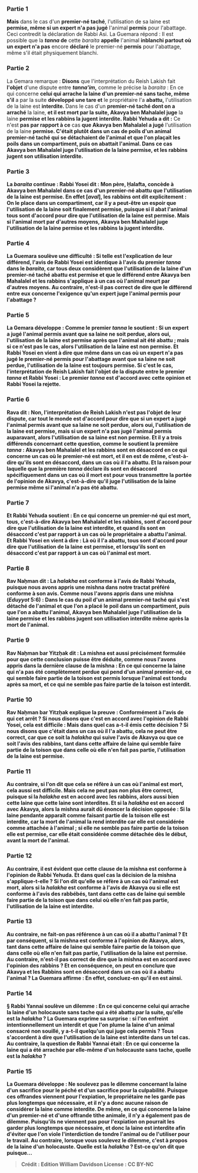 
### Partie 1
<b>Mais</b> dans le cas d'un <b>premier-né taché</b>, l'utilisation de sa laine est <b>permise, même si un expert n'a pas jugé</b> l'animal <b>permis</b> pour l'abattage. Ceci contredit la déclaration de Rabbi Asi. La Guemara répond : Il est possible que la <b><i>tanna</i> de</b> cette <i>baraita</i> <b>appelle</b> l'animal <b>inblanchi partout où un expert n'a pas</b> encore <b>déclaré</b> le premier-né <b>permis</b> pour l'abattage, même s'il était physiquement blanchi.

### Partie 2
La Gemara remarque : <b>Disons</b> que l'interprétation du Reish Lakish fait <b>l'objet</b> d'une dispute entre <b><i>tanna'im</i>,</b> comme le précise la <i>baraita</i> : En ce qui concerne <b>celui qui arrache la laine d'un premier-né sans tache, même s'il</b> a par la suite <b>développé une tare et</b> le propriétaire l'a <b>abattu,</b> l'utilisation de la laine est <b>interdite. </b> Dans le cas d'un <b>premier-né taché dont on a arraché</b> la laine, <b>et il est mort par la suite, Akavya ben Mahalalel juge</b> la laine <b>permise et les rabbins la jugent</b> <b>interdite. Rabbi Yehuda a dit :</b> Ce n'est <b>pas par rapport à ce</b> cas <b>que Akavya ben Mahalalel a jugé</b> l'utilisation de la laine <b>permise. C'était plutôt dans un cas <b>de poils d'un animal premier-né taché</b> <b>qui se détachaient</b> de l'animal <b>et que l'on plaçait</b> les poils <b>dans un compartiment, puis on abattait</b> l'animal. <b>Dans ce cas</b> <b>Akavya ben Mahalalel juge</b> l'utilisation de la laine <b>permise, et les rabbins jugent</b> son utilisation <b>interdite.</b>

### Partie 3
La <i>baraita</i> continue : <b>Rabbi Yosei dit :</b> Mon <b>père, Ḥalafta, concède</b> à Akavya ben Mahalalel <b>dans ce</b> cas d'un premier-né abattu <b>que</b> l'utilisation de la laine <b>est permise. En effet [<i>aval</i>], les rabbins ont dit explicitement : On le place dans un compartiment,</b> car <b>il y a peut-être un espoir</b> que l'utilisation de la laine soit finalement permise, puisque si <b>il abat</b> l'animal <b>tous sont d'accord</b> pour dire que l'utilisation de la laine est <b>permise. </b> Mais si l'animal <b>mort</b> par d'autres moyens, <b>Akavya ben Mahalalel juge</b> l'utilisation de la laine <b>permise et les rabbins la jugent</b> <b>interdite.</b>

### Partie 4
La Guemara soulève une difficulté : Si telle est l'explication de leur différend, l'avis de <b>Rabbi Yosei est</b> identique à l'avis du <b>premier <i>tanna</i></b> dans le <i>baraita</i>, car tous deux considèrent que l'utilisation de la laine d'un premier-né taché abattu est permise et que le différend entre Akavya ben Mahalalel et les rabbins s'applique à un cas où l'animal meurt par d'autres moyens. <b>Au contraire, n'est-il pas</b> correct de dire que le différend <b>entre eux</b> concerne l'exigence qu'un <b>expert juge</b> l'animal <b>permis</b> pour l'abattage ?

### Partie 5
La Gemara développe : <b>Comme le premier <i>tanna</i> le soutient :</b> Si <b>un expert a jugé</b> l'animal <b>permis</b> avant que sa laine ne soit perdue, alors <b>oui,</b> l'utilisation de la laine est permise après que l'animal ait été abattu ; <b>mais si ce n'est pas le cas,</b> alors l'utilisation de la laine est <b>non</b> permise. <b>Et Rabbi Yosei en vient à dire</b> que <b>même</b> dans un cas <b>où un expert n'a pas jugé</b> le premier-né <b>permis</b> pour l'abattage avant que sa laine ne soit perdue, l'utilisation de la laine est toujours permise. Si c'est le cas, l'interprétation de Reish Lakish fait l'objet de la dispute entre le premier <i>tanna</i> et Rabbi Yosei : Le premier <i>tanna</i> est d'accord avec cette opinion et Rabbi Yosei la rejette.

### Partie 6
<b>Rava dit : Non,</b> l'interprétation de Reish Lakish n'est pas l'objet de leur dispute, <b>car tout le monde est d'accord pour dire que si un expert a jugé</b> l'animal <b>permis</b> avant que sa laine ne soit perdue, alors <b>oui,</b> l'utilisation de la laine est permise, mais <b>si</b> un expert <b>n'a pas jugé</b> l'animal <b>permis</b> auparavant, alors l'utilisation de sa laine est <b>non</b> permise. <b>Et il y a trois différends concernant</b> cette <b>question, comme le soutient la première <i>tanna</i> : </b> Akavya ben Mahalalel et les rabbins <b>sont en désaccord</b> en ce qui concerne un cas où le premier-né <b>est mort, et il en est de même,</b> c'est-à-dire qu'ils sont en désaccord, dans un cas où <b>il l'a abattu. Et</b> la raison pour laquelle <b>que</b> la première <i>tanna</i> déclare <b>ils sont en désaccord</b> spécifiquement dans un cas où il <b>mort</b> est <b>pour vous transmettre la portée</b> de l'opinion <b>de Akavya,</b> c'est-à-dire qu'il juge l'utilisation de la laine permise même si l'animal n'a pas été abattu.

### Partie 7
<b>Et Rabbi Yehuda soutient :</b> En ce qui concerne un premier-né qui <b>est mort, tous,</b> c'est-à-dire Akavya ben Mahalalel et les rabbins, <b>sont d'accord</b> pour dire que l'utilisation de la laine est <b>interdite,</b> et <b>quand ils sont en désaccord</b> c'est par rapport à un cas où le propriétaire <b>a abattu</b> l'animal. <b>Et Rabbi Yosei en vient à dire : Là où il l'a abattu, tous sont d'accord</b> pour dire que l'utilisation de la laine est <b>permise,</b> et <b>lorsqu'ils sont en désaccord</b> c'est par rapport à un cas où l'animal <b>est mort.</b>

### Partie 8
<b>Rav Naḥman dit :</b> La <b><i>halakha</i></b> est <b>conforme</b> à l'avis de <b>Rabbi Yehuda, puisque nous avons appris</b> une mishna <b>dans notre tractat préféré</b> <b>conforme à son</b> avis. <b>Comme nous l'avons appris</b> dans une mishna (<i>Eduyyot</i> 5:6) : Dans le cas du <b>poil d'un animal premier-né taché</b> <b>qui s'est détaché</b> de l'animal <b>et que l'on a placé</b> le poil <b>dans un compartiment, puis que l'on a abattu</b> l'animal, <b>Akavya ben Mahalalel juge</b> l'utilisation de la laine <b>permise et les rabbins jugent</b> son utilisation <b>interdite</b> même après la mort de l'animal.

### Partie 9
<b>Rav Naḥman bar Yitzḥak dit : La mishna est aussi précisément</b> formulée pour que cette conclusion puisse être déduite, <b>comme nous l'avons appris</b> dans la dernière clause de la mishna : En ce qui concerne la <b>laine</b> qui n'a pas été complètement perdue <b>qui pend d'un animal premier-né</b>, <b>ce qui semble</b> faire partie <b>de la toison</b> est <b>permis</b> lorsque l'animal est tondu après sa mort, <b>et ce qui ne semble pas</b> faire partie de la toison est <b>interdit.</b>

### Partie 10
Rav Naḥman bar Yitzḥak explique la preuve : Conformément à l'avis de <b>qui</b> cet arrêt ? <b>Si nous disons</b> que c'est en accord avec l'opinion de <b>Rabbi Yosei,</b> cela est difficile : <b>Mais dans quel</b> cas a-t-il émis cette décision ? <b>Si nous disons</b> que c'était dans un cas <b>où il l'a abattu</b>, cela ne peut être correct, car <b>que ce soit</b> la <i>halakha</i> qui suive l'avis de <b>Akavya</b> ou <b>que ce soit</b> l'avis des <b>rabbins, </b> tant dans <b>cette</b> affaire de laine qui semble faire partie de la toison <b>que dans celle</b> où elle n'en fait pas partie, l'utilisation de la laine est <b>permise. </b>

### Partie 11
<b>Au contraire,</b> si l'on dit que cela se réfère à un cas <b>où</b> l'animal est <b>mort,</b> cela aussi est difficile. <b>Mais</b> cela ne peut pas non plus être correct, puisque <b>si</b> la <i>halakha</i> est en accord avec <b>les rabbins,</b> alors aussi bien <b>cette</b> laine <b>que cette</b> laine sont <b>interdites. Et si</b> la <i>halakha</i> est en accord avec <b>Akavya,</b> alors la mishna <b>aurait dû</b> énoncer la décision <b>opposée</b> : Si la laine pendante <b>apparaît</b> comme faisant partie <b>de la toison</b> elle est <b>interdite, car</b> la <b>mort</b> de l'animal <b>la rend interdite</b> car elle est considérée comme attachée à l'animal ; si elle <b>ne semble pas</b> faire partie <b>de la toison</b> elle est <b>permise, car elle était</b> considérée comme <b>détachée dès le début,</b> avant la mort de l'animal.

### Partie 12
<b>Au contraire,</b> il est <b>évident</b> que cette clause de la mishna est conforme à l'opinion de <b>Rabbi Yehuda. Et dans quel</b> cas la décision de la mishna s'applique-t-elle ? <b>Si l'on dit</b> qu'elle se réfère <b>à</b> un cas où l'animal est <b>mort,</b> alors <b>si la <i>halakha</i> est conforme à l'avis de <b>Akavya</b> ou <b>si elle est conforme à l'avis des <b>rabbébés, </b> tant dans <b>cette</b> cas de laine qui semble faire partie de la toison <b>que dans celui</b> où elle n'en fait pas partie, l'utilisation de la laine est <b>interdite. </b>

### Partie 13
<b>Au contraire, ne fait-on pas</b> référence <b>à</b> un cas où <b>il a abattu</b> l'animal ? <b>Et</b> par conséquent, <b>si</b> la mishna est conforme à l'opinion de <b>Akavya,</b> alors, tant dans <b>cette</b> affaire de laine qui semble faire partie de la toison <b>que dans celle</b> où elle n'en fait pas partie, l'utilisation de la laine <b>est permise. Au contraire, n'est-il pas</b> correct de dire que la mishna <b>est</b> en accord avec l'opinion des <b>rabbins ? Et</b> en conséquence, on peut en <b>conclure</b> que Akavya et les Rabbins <b>sont en désaccord</b> dans un cas où <b>il a abattu</b> l'animal ? La Guemara affirme : En effet, <b>concluez-en</b> qu'il en est ainsi.

### Partie 14
§ <b>Rabbi Yannai soulève un dilemme :</b> En ce qui concerne <b>celui qui arrache la laine d'un holocauste sans tache</b> qui a été abattu par la suite, <b>qu'elle est</b> la <i>halakha</i> ? La Guemara exprime sa surprise : si l'on enfreint intentionnellement un interdit et que l'on <b>plume</b> la laine d'un animal consacré non souillé, <b>y a-t-il quelqu'un qui juge</b> cela <b>permis ?</b> Tous s'accordent à dire que l'utilisation de la laine est interdite dans un tel cas. <b>Au contraire,</b> la question de Rabbi Yannai était : En ce qui concerne la <b>laine qui a été arrachée</b> par elle-même <b>d'un holocauste sans tache, quelle est</b> la <i>halakha</i> ?

### Partie 15
La Guemara développe : <b>Ne soulevez pas le dilemme</b> concernant la laine <b>d'un sacrifice pour le péché et d'un sacrifice pour la culpabilité. Puisque</b> ces offrandes <b>viennent pour l'expiation</b>, le propriétaire <b>ne les garde pas</b> plus longtemps que nécessaire, et il n'y a donc aucune raison de considérer la laine comme interdite. De même, en ce qui concerne la laine <b>d'un premier-né et</b> d'une offrande <b>tithe</b> animale, il n'y a <b>également</b> pas de dilemme. <b>Puisqu'ils ne viennent pas pour l'expiation on</b> pourrait <b>les garder</b> plus longtemps que nécessaire, et donc la laine est interdite afin d'éviter que l'on viole l'interdiction de tondre l'animal ou de l'utiliser pour le travail. Au contraire, <b>lorsque vous soulevez le dilemme,</b> c'est à propos de la laine <b>d'un holocauste. Quelle</b> est la <i>halakha</i> ? Est-ce qu'on dit que <b>puisque</b>...

>Crédit : Edition William Davidson
>License : CC BY-NC